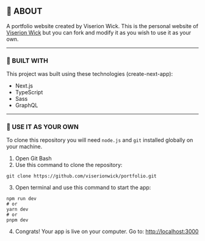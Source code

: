 ## 🐲 ABOUT
A portfolio website created by Viserion Wick.
This is the personal website of [Viserion Wick](https://viserionwick.vercel.app) but you can fork and modify it as you wish to use it as your own.
___

### 🧱 BUILT WITH
This project was built using these technologies (create-next-app):
+ Next.js
+ TypeScript
+ Sass
+ GraphQL
___

### 🔧 USE IT AS YOUR OWN
To clone this repository you will need `node.js` and `git` installed globally on your machine.

1. Open Git Bash
2. Use this command to clone the repository:
```
git clone https://github.com/viserionwick/portfolio.git
```
3. Open terminal and use this command to start the app:
```
npm run dev
# or
yarn dev
# or
pnpm dev
```
4. Congrats! Your app is live on your computer. Go to: [http://localhost:3000](http://localhost:3000)